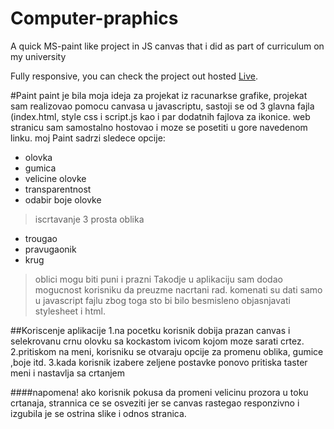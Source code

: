 # Computer-praphics
A quick MS-paint like project in JS canvas that i did as part of curriculum on my university


Fully responsive,
you can check the project out hosted [Live](https://rg.petronijevicm.com/).


#Paint
paint je bila moja ideja za projekat iz racunarkse grafike, projekat sam realizovao pomocu canvasa u javascriptu, sastoji se od 3 glavna fajla (index.html, style css i script.js kao i par dodatnih fajlova za ikonice. web stranicu sam samostalno hostovao i moze se posetiti u gore navedenom linku. moj Paint sadrzi sledece opcije: 
+ olovka
+ gumica
+ velicine olovke
+ transparentnost
+ odabir boje olovke
>iscrtavanje 3 prosta oblika
+ trougao
+ pravugaonik
+ krug
>oblici mogu biti puni i prazni
Takodje u aplikaciju sam dodao mogucnost korisniku da preuzme nacrtani rad. komenati su dati samo u javascript fajlu zbog toga sto bi bilo besmisleno objasnjavati stylesheet i html.

##Koriscenje aplikacije
1.na pocetku korisnik dobija prazan canvas i selekrovanu crnu olovku sa kockastom ivicom kojom moze sarati crtez.
2.pritiskom na meni, korisniku se otvaraju opcije za promenu oblika, gumice ,boje itd.
3.kada korisnik izabere zeljene postavke ponovo pritiska taster meni i nastavlja sa crtanjem

####napomena!
ako korisnik pokusa da promeni velicinu prozora u toku crtanaja, strannica ce se osveziti jer se  canvas rastegao responzivno i izgubila je se ostrina slike i odnos stranica.
